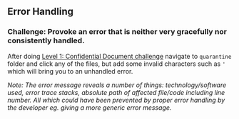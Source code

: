## Error Handling
### Challenge: Provoke an error that is neither very gracefully nor consistently handled.

After doing [Level 1: Confidential Document challenge](/level%201/confidential-doc.md) navigate to `quarantine` folder and click any of the files, but add some invalid characters such as `'` which will bring you to an unhandled error.

_Note: The error message reveals a number of things: technology/software used, error trace stacks, absolute path of affected file/code including line number. All which could have been prevented by proper error handling by the developer eg. giving a more generic error message._